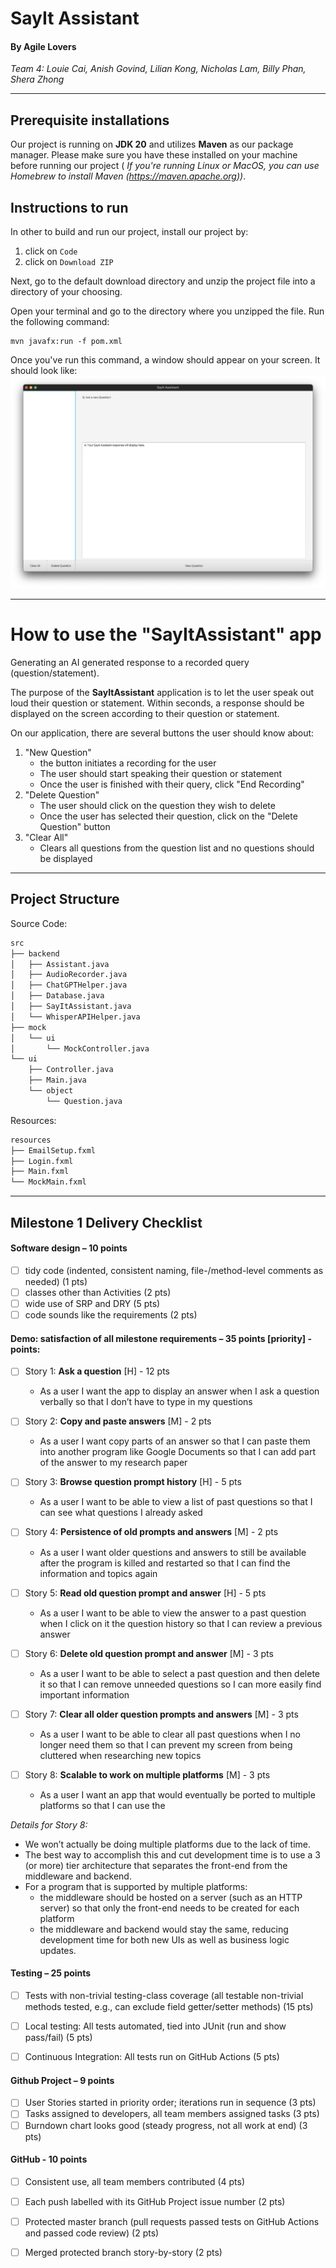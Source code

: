# SayIt Assistant
#### By Agile Lovers

*Team 4: Louie Cai, Anish Govind, Lilian Kong, Nicholas Lam, Billy Phan, Shera Zhong*

---

## Prerequisite installations
Our project is running on **JDK 20** and utilizes **Maven** as our package manager. Please make sure you have these installed on your machine before running our project ( *If you're running Linux or MacOS, you can use Homebrew to install Maven (https://maven.apache.org))*.

## Instructions to run

In other to build and run our project, install our project by:
1. click on `Code`
2. click on `Download ZIP`

Next, go to the default download directory and unzip the project file into a directory of your choosing. 

Open your terminal and go to the directory where you unzipped the file. Run the following command:
```
mvn javafx:run -f pom.xml
```

Once you've run this command, a window should appear on your screen. It should look like:
![app](./assets/sayitassistant.png)

---

# How to use the "SayItAssistant" app
Generating an AI generated response to a recorded query (question/statement). 

The purpose of the **SayItAssistant** application is to let the user speak out loud their question or statement. Within seconds, a response should be displayed on the screen according to their question or statement. 

On our application, there are several buttons the user should know about:
1. "New Question"
   * the button initiates a recording for the user 
   * The user should start speaking their question or statement 
   * Once the user is finished with their query, click "End Recording"
2. "Delete Question"
   * The user should click on the question they wish to delete
   * Once the user has selected their question, click on the "Delete Question" button
3. "Clear All"
   * Clears all questions from the question list and no questions should be displayed

---

## Project Structure
Source Code:
```bash
src
├── backend
│   ├── Assistant.java
│   ├── AudioRecorder.java
│   ├── ChatGPTHelper.java
│   ├── Database.java
│   ├── SayItAssistant.java
│   └── WhisperAPIHelper.java
├── mock
│   └── ui
│       └── MockController.java
└── ui
    ├── Controller.java
    ├── Main.java
    └── object
        └── Question.java

```

Resources:
```bash
resources
├── EmailSetup.fxml
├── Login.fxml
├── Main.fxml
└── MockMain.fxml
```

---

## Milestone 1 Delivery Checklist

#### Software design – 10 points
- [ ] tidy code (indented, consistent naming, file-/method-level comments as needed) (1 pts)
- [ ] classes other than Activities (2 pts)
- [ ] wide use of SRP and DRY (5 pts)
- [ ] code sounds like the requirements (2 pts)

#### Demo: satisfaction of all milestone requirements – 35 points [priority] - points:

- [ ] Story 1: **Ask a question** [H] - 12 pts 
  - As a user I want the app to display an answer when I ask a question verbally so that I don’t have to type in my questions

- [ ] Story 2: **Copy and paste answers** [M] - 2 pts 
  - As a user I want copy parts of an answer so that I can paste them into another program like Google Documents so that I can add part of the answer to my research paper

- [ ] Story 3: **Browse question prompt history** [H] - 5 pts 
  - As a user I want to be able to view a list of past questions so that I can see what questions I already asked

- [ ] Story 4: **Persistence of old prompts and answers** [M] - 2 pts 
  - As a user I want older questions and answers to still be available after the program is killed and restarted so that I can find the information and topics again

- [ ] Story 5: **Read old question prompt and answer** [H] - 5 pts 
  - As a user I want to be able to view the answer to a past question when I click on it the question history so that I can review a previous answer

- [ ] Story 6: **Delete old question prompt and answer** [M] - 3 pts 
  - As a user I want to be able to select a past question and then delete it so that I can remove unneeded questions so I can more easily find important information

- [ ] Story 7: **Clear all older question prompts and answers** [M] - 3 pts 
  - As a user I want to be able to clear all past questions when I no longer need them so that I can prevent my screen from being cluttered when researching new topics

- [ ] Story 8: **Scalable to work on multiple platforms** [M] - 3 pts 
  - As a user I want an app that would eventually be ported to multiple platforms so that I can use the

*Details for Story 8:*
- We won’t actually be doing multiple platforms due to the lack of time.
- The best way to accomplish this and cut development time is to use a 3 (or more) tier architecture that separates the front-end from the middleware and backend. 
- For a program that is supported by multiple platforms:
  - the middleware should be hosted on a server (such as an HTTP server) so that only the front-end needs to be created for each platform
  - the middleware and backend would stay the same, reducing development time for both new UIs as well as business logic updates.

#### Testing – 25 points
- [ ] Tests with non-trivial testing-class coverage (all testable non-trivial methods tested, e.g., can exclude field getter/setter methods) (15 pts)
- [ ] Local testing: All tests automated, tied into JUnit (run and show pass/fail) (5 pts)
- [ ] Continuous Integration: All tests run on GitHub Actions (5 pts)


#### Github Project – 9 points
- [ ] User Stories started in priority order; iterations run in sequence (3 pts)
- [ ] Tasks assigned to developers, all team members assigned tasks (3 pts)
- [ ] Burndown chart looks good (steady progress, not all work at end) (3 pts)

#### GitHub - 10 points
- [ ] Consistent use, all team members contributed (4 pts)
- [ ] Each push labelled with its GitHub Project issue number (2 pts) 
- [ ] Protected master branch (pull requests passed tests on GitHub Actions and passed code review) (2 pts)
- [ ] Merged protected branch story-by-story (2 pts)

